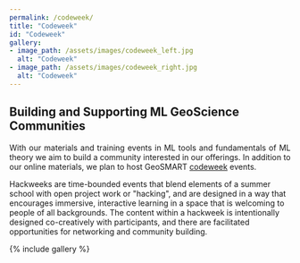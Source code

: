 ```yaml
---
permalink: /codeweek/
title: "Codeweek"
id: "Codeweek"
gallery:
- image_path: /assets/images/codeweek_left.jpg
  alt: "Codeweek"
- image_path: /assets/images/codeweek_right.jpg
  alt: "Codeweek"
---
```


<div>
<h2 id="sfc">Building and Supporting ML GeoScience Communities</h2>
<p align="justify">
With our materials and training events in ML tools and fundamentals of ML theory we aim to build a community interested in our offerings. In addition to our online materials, we plan to host GeoSMART <a href="https://uwhackweek.github.io/hackweeks-as-a-service/intro.html" target="_blank">codeweek</a> events. 

Hackweeks are time-bounded events that blend elements of a summer school with open project work or "hacking", and are designed in a way that encourages immersive, interactive learning in a space that is welcoming to people of all backgrounds. The content within a hackweek is intentionally designed co-creatively with participants, and there are facilitated opportunities for networking and community building. 
</p>
</div>

{% include gallery %}






